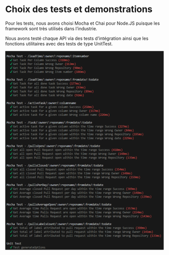 # Choix des tests et demonstrations


Pour les tests, nous avons choisi Mocha et Chai pour Node.JS puisque les framework sont très utilisés dans l’industrie.

Nous avons testé chaque API via des tests d’intégration ainsi que les fonctions utilitaires avec des tests de type UnitTest.

![](./image/Tests.png)